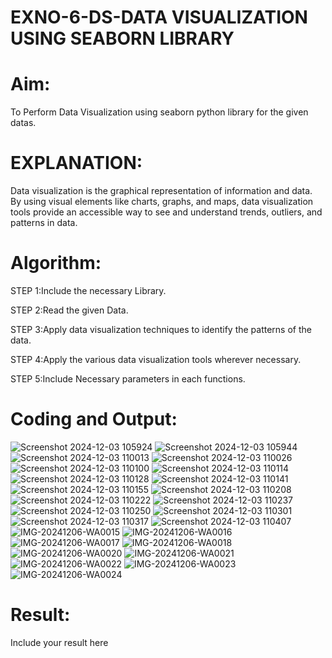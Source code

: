 # EXNO-6-DS-DATA VISUALIZATION USING SEABORN LIBRARY

# Aim:
  To Perform Data Visualization using seaborn python library for the given datas.

# EXPLANATION:
Data visualization is the graphical representation of information and data. By using visual elements like charts, graphs, and maps, data visualization tools provide an accessible way to see and understand trends, outliers, and patterns in data.

# Algorithm:
STEP 1:Include the necessary Library.

STEP 2:Read the given Data.

STEP 3:Apply data visualization techniques to identify the patterns of the data.

STEP 4:Apply the various data visualization tools wherever necessary.

STEP 5:Include Necessary parameters in each functions.

# Coding and Output:
![Screenshot 2024-12-03 105924](https://github.com/user-attachments/assets/e9ec0c0f-ba52-4281-b4e2-146e9b9b0fd3)
![Screenshot 2024-12-03 105944](https://github.com/user-attachments/assets/c0c22684-2837-4354-95a9-22552348c683)
![Screenshot 2024-12-03 110013](https://github.com/user-attachments/assets/30fa3d23-4733-4f68-9e29-fea4bfbce873)
![Screenshot 2024-12-03 110026](https://github.com/user-attachments/assets/94a5462e-4e39-42cb-b147-9a8d101f0dce)
![Screenshot 2024-12-03 110100](https://github.com/user-attachments/assets/f9375c11-3dd3-43bb-aa57-320f8712a2e2)
![Screenshot 2024-12-03 110114](https://github.com/user-attachments/assets/6b451351-c8b7-454c-be4e-233f118c9d8e)
![Screenshot 2024-12-03 110128](https://github.com/user-attachments/assets/6737d343-6330-4bff-bbcd-5346ab705876)
![Screenshot 2024-12-03 110141](https://github.com/user-attachments/assets/e3a2ec7d-8b3d-48c6-98f0-2d35bb070327)
![Screenshot 2024-12-03 110155](https://github.com/user-attachments/assets/4289df47-5787-4c70-b44c-46e1d287616d)
![Screenshot 2024-12-03 110208](https://github.com/user-attachments/assets/be457975-abbf-4ecb-981f-782b1196d698)
![Screenshot 2024-12-03 110222](https://github.com/user-attachments/assets/53739e12-b02b-4c7b-9c28-b6b4f151b861)
![Screenshot 2024-12-03 110237](https://github.com/user-attachments/assets/506b1463-b72b-4ab4-b012-75ebc8ec154d)
![Screenshot 2024-12-03 110250](https://github.com/user-attachments/assets/7f72472f-03c7-4b77-b8f0-265062c246ab)
![Screenshot 2024-12-03 110301](https://github.com/user-attachments/assets/02639627-526c-4481-9b7d-3298e7566063)
![Screenshot 2024-12-03 110317](https://github.com/user-attachments/assets/aac5e6fe-ecfa-463a-9f83-9d497bed3050)
![Screenshot 2024-12-03 110407](https://github.com/user-attachments/assets/9ab3f312-8c61-4cda-8626-ffb671e9b357)
![IMG-20241206-WA0015](https://github.com/user-attachments/assets/e4366647-9f88-43b6-a32e-3b8215f6efd4)
![IMG-20241206-WA0016](https://github.com/user-attachments/assets/f817d511-b6ae-4f9e-a129-b6754778959c)
![IMG-20241206-WA0017](https://github.com/user-attachments/assets/711bbfc0-549c-4719-b1e7-2104012d2263)
![IMG-20241206-WA0018](https://github.com/user-attachments/assets/b190ddfd-a1b5-44dc-a10d-b275b3be4e93)
![IMG-20241206-WA0020](https://github.com/user-attachments/assets/2fac4dc0-7f55-4bfc-af9e-fc2fe51da9a6)
![IMG-20241206-WA0021](https://github.com/user-attachments/assets/b47c5702-6bee-43be-b250-af6f97a5745f)
![IMG-20241206-WA0022](https://github.com/user-attachments/assets/8a9cfb1c-ab98-4d7a-b765-ffe548c1813b)
![IMG-20241206-WA0023](https://github.com/user-attachments/assets/85d52b38-de16-43b3-b6a3-e384aa20b52f)
![IMG-20241206-WA0024](https://github.com/user-attachments/assets/244a14ef-00be-4d04-a291-fe0691cb5098)







# Result:
 Include your result here
